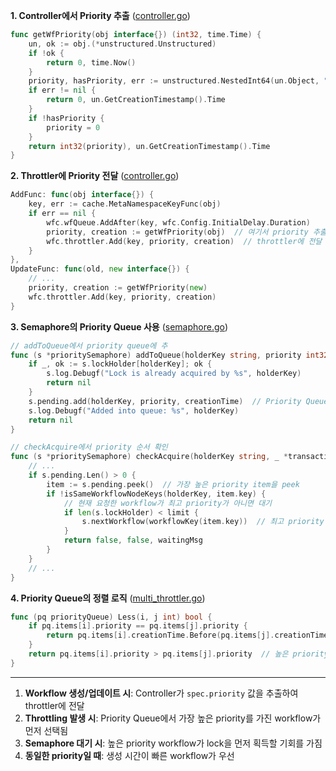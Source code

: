 
**1. Controller에서 Priority 추출** ([controller.go](https://github.com/argoproj/argo-workflows/blob/44f9ea7fed2266321f1e16bff5dcb06a7cd80523/workflow/controller/controller.go#L820))

```go
func getWfPriority(obj interface{}) (int32, time.Time) {
    un, ok := obj.(*unstructured.Unstructured)
    if !ok {
        return 0, time.Now()
    }
    priority, hasPriority, err := unstructured.NestedInt64(un.Object, "spec", "priority")
    if err != nil {
        return 0, un.GetCreationTimestamp().Time
    }
    if !hasPriority {
        priority = 0
    }
    return int32(priority), un.GetCreationTimestamp().Time
}
```

**2. Throttler에 Priority 전달** ([controller.go](https://github.com/argoproj/argo-workflows/blob/44f9ea7fed2266321f1e16bff5dcb06a7cd80523/workflow/controller/controller.go#L911))

```go
AddFunc: func(obj interface{}) {
    key, err := cache.MetaNamespaceKeyFunc(obj)
    if err == nil {
        wfc.wfQueue.AddAfter(key, wfc.Config.InitialDelay.Duration)
        priority, creation := getWfPriority(obj)  // 여기서 priority 추출
        wfc.throttler.Add(key, priority, creation)  // throttler에 전달
    }
},
UpdateFunc: func(old, new interface{}) {
    // ...
    priority, creation := getWfPriority(new)
    wfc.throttler.Add(key, priority, creation)
}
```

**3. Semaphore의 Priority Queue 사용** ([semaphore.go](https://github.com/argoproj/argo-workflows/blob/44f9ea7fed2266321f1e16bff5dcb06a7cd80523/workflow/sync/semaphore.go#L146))

```go
// addToQueue에서 priority queue에 추
func (s *prioritySemaphore) addToQueue(holderKey string, priority int32, creationTime time.Time) error {
    if _, ok := s.lockHolder[holderKey]; ok {
        s.log.Debugf("Lock is already acquired by %s", holderKey)
        return nil
    }
    s.pending.add(holderKey, priority, creationTime)  // Priority Queue에 추가
    s.log.Debugf("Added into queue: %s", holderKey)
    return nil
}

// checkAcquire에서 priority 순서 확인
func (s *prioritySemaphore) checkAcquire(holderKey string, _ *transaction) (bool, bool, string) {
    // ...
    if s.pending.Len() > 0 {
        item := s.pending.peek()  // 가장 높은 priority item을 peek
        if !isSameWorkflowNodeKeys(holderKey, item.key) {
            // 현재 요청한 workflow가 최고 priority가 아니면 대기
            if len(s.lockHolder) < limit {
                s.nextWorkflow(workflowKey(item.key))  // 최고 priority workflow를 먼저 실행
            }
            return false, false, waitingMsg
        }
    }
    // ...
}
```

**4. Priority Queue의 정렬 로직** ([multi_throttler.go](https://github.com/argoproj/argo-workflows/blob/44f9ea7fed2266321f1e16bff5dcb06a7cd80523/workflow/sync/multi_throttler.go#L238))

```go
func (pq priorityQueue) Less(i, j int) bool {
    if pq.items[i].priority == pq.items[j].priority {
        return pq.items[i].creationTime.Before(pq.items[j].creationTime)  // 같은 priority면 생성시간 순
    }
    return pq.items[i].priority > pq.items[j].priority  // 높은 priority가 먼저
}
```

---

1. **Workflow 생성/업데이트 시**: Controller가 `spec.priority` 값을 추출하여 throttler에 전달
2. **Throttling 발생 시**: Priority Queue에서 가장 높은 priority를 가진 workflow가 먼저 선택됨
3. **Semaphore 대기 시**: 높은 priority workflow가 lock을 먼저 획득할 기회를 가짐
4. **동일한 priority일 때**: 생성 시간이 빠른 workflow가 우선
